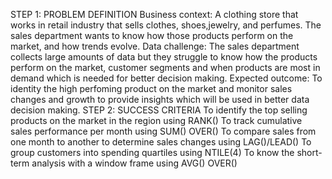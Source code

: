 STEP 1: PROBLEM DEFINITION
Business context: A clothing store that works in retail industry that sells clothes, shoes,jewelry, and perfumes. The sales department wants to know how those products perform on the market, and how trends evolve.
Data challenge: The sales department collects large amounts of data but they struggle to know how the products perform on the market, customer segments and when products are most in demand which is needed for better decision making.
Expected outcome: To identity the high perfoming product on the market and monitor sales changes and growth to provide insights which will be used in better data decision making. 
STEP 2: SUCCESS CRITERIA
To identify the top selling products on the market in the region using RANK()
To track cumulative sales performance per month using SUM() OVER()
To compare sales from one month to another  to determine sales changes using LAG()/LEAD()
To group customers into spending quartiles using NTILE(4) 
To know the short-term analysis with a window frame using AVG() OVER()
